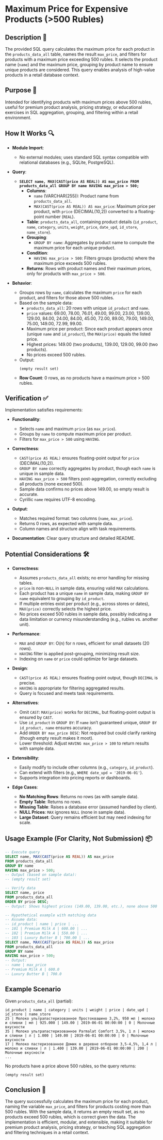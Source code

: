 # Maximum Price for Expensive Products (>500 Rubles)

## Description 📝

The provided SQL query calculates the maximum price for each product in the `products_data_all` table, names the result `max_price`, and filters for products with a maximum price exceeding 500 rubles. It selects the product name (`name`) and the maximum price, grouping by product name to ensure unique products are considered. This query enables analysis of high-value products in a retail database context.

## Purpose 🎯

Intended for identifying products with maximum prices above 500 rubles, useful for premium product analysis, pricing strategy, or educational exercises in SQL aggregation, grouping, and filtering within a retail environment.

## How It Works 🔍

-   **Module Import**:

    -   No external modules; uses standard SQL syntax compatible with relational databases (e.g., SQLite, PostgreSQL).

-   **Query**:

    -   **`SELECT name, MAX(CAST(price AS REAL)) AS max_price FROM products_data_all GROUP BY name HAVING max_price > 500;`**
        -   **Columns**:
            -   `name` (VARCHAR(255)): Product name from `products_data_all`.
            -   `MAX(CAST(price AS REAL)) AS max_price`: Maximum price per product, with `price` (DECIMAL(10,2)) converted to a floating-point number (`REAL`).
        -   **Table**: `products_data_all`, containing product details (`id_product`, `name`, `category`, `units`, `weight`, `price`, `date_upd`, `id_store`, `name_store`).
        -   **Grouping**:
            -   `GROUP BY name`: Aggregates by product name to compute the maximum price for each unique product.
        -   **Condition**:
            -   `HAVING max_price > 500`: Filters groups (products) where the maximum price exceeds 500 rubles.
        -   **Returns**: Rows with product names and their maximum prices, only for products with `max_price > 500`.

-   **Behavior**:
    -   Groups rows by `name`, calculates the maximum `price` for each product, and filters for those above 500 rubles.
    -   Based on the sample data:
        -   `products_data_all`: 20 rows with unique `id_product` and `name`.
        -   `price` values: 69.00, 78.00, 76.01, 49.00, 99.00, 23.00, 139.00, 129.00, 84.00, 24.00, 84.00, 45.00, 72.00, 89.00, 79.00, 149.00, 75.00, 149.00, 72.99, 99.00.
        -   Maximum price per product: Since each product appears once (unique `name` and `id_product`), the `MAX(price)` equals the listed price.
        -   Highest prices: 149.00 (two products), 139.00, 129.00, 99.00 (two products).
        -   No prices exceed 500 rubles.
    -   Output:
        ```
        (empty result set)
        ```
    -   **Row Count**: 0 rows, as no products have a maximum price > 500 rubles.

## Verification ✅

Implementation satisfies requirements:

-   **Functionality**:

    -   Selects `name` and maximum `price` (as `max_price`).
    -   Groups by `name` to compute maximum price per product.
    -   Filters for `max_price > 500` using `HAVING`.

-   **Correctness**:

    -   `CAST(price AS REAL)` ensures floating-point output for `price` (DECIMAL(10,2)).
    -   `GROUP BY name` correctly aggregates by product, though each `name` is unique in sample data.
    -   `HAVING max_price > 500` filters post-aggregation, correctly excluding all products (none exceed 500).
    -   Sample data confirms no prices above 149.00, so empty result is accurate.
    -   Cyrillic `name` requires UTF-8 encoding.

-   **Output**:

    -   Matches required format: two columns (`name`, `max_price`).
    -   Returns 0 rows, as expected with sample data.
    -   Column names and structure align with task requirements.

-   **Documentation**: Clear query structure and detailed README.

## Potential Considerations 🛠️

-   **Correctness**:

    -   Assumes `products_data_all` exists; no error handling for missing tables.
    -   `price` is non-`NULL` in sample data, ensuring valid `MAX` calculations.
    -   Each product has a unique `name` in sample data, making `GROUP BY name` equivalent to grouping by `id_product`.
    -   If multiple entries exist per product (e.g., across stores or dates), `MAX(price)` correctly selects the highest price.
    -   No prices exceed 500 rubles in sample data, possibly indicating a data limitation or currency misunderstanding (e.g., rubles vs. another unit).

-   **Performance**:

    -   `MAX` and `GROUP BY`: O(n) for n rows, efficient for small datasets (20 rows).
    -   `HAVING` filter is applied post-grouping, minimizing result size.
    -   Indexing on `name` or `price` could optimize for large datasets.

-   **Design**:

    -   `CAST(price AS REAL)` ensures floating-point output, though `DECIMAL` is precise.
    -   `HAVING` is appropriate for filtering aggregated results.
    -   Query is focused and meets task requirements.

-   **Alternatives**:

    -   Omit `CAST`: `MAX(price)` works for `DECIMAL`, but floating-point output is ensured by `CAST`.
    -   Use `id_product` in `GROUP BY`: If `name` isn’t guaranteed unique, `GROUP BY id_product, name` ensures accuracy.
    -   Add `ORDER BY max_price DESC`: Not required but could clarify ranking (though empty result makes it moot).
    -   Lower threshold: Adjust `HAVING max_price > 100` to return results with sample data.

-   **Extensibility**:

    -   Easily modify to include other columns (e.g., `category`, `id_product`).
    -   Can extend with filters (e.g., `WHERE date_upd = '2019-06-01'`).
    -   Supports integration into pricing reports or dashboards.

-   **Edge Cases**:
    -   **No Matching Rows**: Returns no rows (as with sample data).
    -   **Empty Table**: Returns no rows.
    -   **Missing Table**: Raises a database error (assumed handled by client).
    -   **NULL Prices**: `MAX` ignores `NULL` (none in sample data).
    -   **Large Dataset**: Query remains efficient but may need indexing for scale.

## Usage Example (For Clarity, Not Submission) 📦

```sql
-- Execute query
SELECT name, MAX(CAST(price AS REAL)) AS max_price
FROM products_data_all
GROUP BY name
HAVING max_price > 500;
-- Output (based on sample data):
-- (empty result set)

-- Verify data
SELECT name, price
FROM products_data_all
ORDER BY price DESC;
-- Output: Shows highest prices (149.00, 139.00, etc.), none above 500

-- Hypothetical example with matching data
-- Assume data:
-- id_product | name | price | ...
-- 101 | Premium Milk A | 600.00 | ...
-- 102 | Premium Milk A | 550.00 | ...
-- 103 | Luxury Butter B | 700.00 | ...
SELECT name, MAX(CAST(price AS REAL)) AS max_price
FROM products_data_all
GROUP BY name
HAVING max_price > 500;
-- Output:
-- name | max_price
-- Premium Milk A | 600.0
-- Luxury Butter B | 700.0
```

## Example Scenario

Given `products_data_all` (partial):

```
id_product | name | category | units | weight | price | date_upd | id_store | name_store
25 | Молоко ультрапастеризованное Простоквашино 3,2%, 950 мл | молоко и сливки | мл | 925.000 | 149.00 | 2019-06-01 00:00:00 | 0 | Молочные вкусности
35 | Молоко ультрапастеризованное Parmalat Comfort 3,5%, 1 л | молоко и сливки | л | 1.000 | 149.00 | 2019-06-01 00:00:00 | 0 | Молочные вкусности
17 | Молоко пастеризованное Домик в деревне отборное 3,5-4,5%, 1,4 л | молоко и сливки | л | 1.400 | 139.00 | 2019-06-01 00:00:00 | 200 | Молочные вкусности
...
```

No products have a price above 500 rubles, so the query returns:

```
(empty result set)
```

## Conclusion 🚀

The query successfully calculates the maximum price for each product, naming the variable `max_price`, and filters for products costing more than 500 rubles. With the sample data, it returns an empty result set, as no products exceed 500 rubles, which is correct given the data. The implementation is efficient, modular, and extensible, making it suitable for premium product analysis, pricing strategy, or teaching SQL aggregation and filtering techniques in a retail context.
